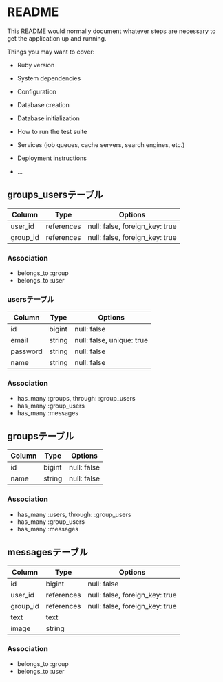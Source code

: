 # README

This README would normally document whatever steps are necessary to get the
application up and running.

Things you may want to cover:

* Ruby version

* System dependencies

* Configuration

* Database creation

* Database initialization

* How to run the test suite

* Services (job queues, cache servers, search engines, etc.)

* Deployment instructions

* ...

## groups_usersテーブル

|Column|Type|Options|
|------|----|-------|
|user_id|references|null: false, foreign_key: true|
|group_id|references|null: false, foreign_key: true|

### Association
- belongs_to :group
- belongs_to :user



### usersテーブル

|Column|Type|Options|
|------|----|-------|
|id|bigint|null: false|
|email|string|null: false, unique: true|
|password|string|null: false|
|name|string|null: false|

### Association
- has_many :groups, through: :group_users
- has_many :group_users
- has_many :messages



## groupsテーブル

|Column|Type|Options|
|------|----|-------|
|id|bigint|null: false|
|name|string|null: false|

### Association
- has_many :users, through: :group_users
- has_many :group_users
- has_many :messages



## messagesテーブル

|Column|Type|Options|
|------|----|-------|
|id|bigint|null: false|
|user_id|references|null: false, foreign_key: true|
|group_id|references|null: false, foreign_key: true|
|text|text||
|image|string||

### Association
- belongs_to :group
- belongs_to :user
